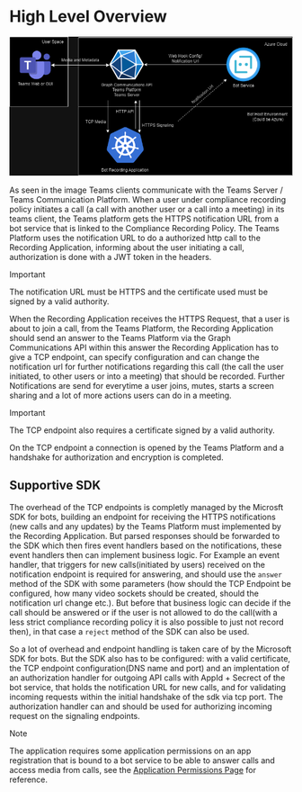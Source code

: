# High Level Overview

![Image 1,](../images/Overview.png)

As seen in the image Teams clients communicate with the Teams Server / Teams Communication Platform. When a user under compliance recording policy initiates a call (a call with another user or a call into a meeting) in its teams client, the Teams platform gets the HTTPS notification URL from a bot service that is linked to the Compliance Recording Policy. The Teams Platform uses the notification URL to do a authorized http call to the Recording Application, informing about the user initiating a call, authorization is done with a JWT token in the headers.

> [!IMPORTANT]
> The notification URL must be HTTPS and the certificate used must be signed by a valid authority.

When the Recording Application receives the HTTPS Request, that a user is about to join a call, from the Teams Platform, the Recording Application should send an answer to the Teams Platform via the Graph Communications API within this answer the Recording Application has to give a TCP endpoint, can specify configuration and can change the notification url for further notifications regarding this call (the call the user initiated, to other users or into a meeting) that should be recorded. Further Notifications are send for everytime a user joins, mutes, starts a screen sharing and a lot of more actions users can do in a meeting.

> [!IMPORTANT]  
> The TCP endpoint also requires a certificate signed by a valid authority.

On the TCP endpoint a connection is opened by the Teams Platform and a handshake for authorization and encryption is completed.

## Supportive SDK

The overhead of the TCP endpoints is completly managed by the Microsft SDK for bots, building an endpoint for receiving the HTTPS notifications (new calls and any updates) by the Teams Platform must implemented by the Recording Application. But parsed responses should be forwarded to the SDK which then fires event handlers based on the notifications, these event handlers then can implement business logic. For Example an event handler, that triggers for new calls(initiated by users) received on the notification endpoint is required for answering, and should use the `answer` method of the SDK with some parameters (how should the TCP Endpoint be configured, how many video sockets should be created, should the notification url change etc.). But before that business logic can decide if the call should be answered or if the user is not allowed to do the call(with a less strict compliance recording policy it is also possible to just not record then), in that case a `reject` method of the SDK can also be used.

So a lot of overhead and endpoint handling is taken care of by the Microsoft SDK for bots. But the SDK also has to be configured: with a valid certificate, the TCP endpoint configuration(DNS name and port) and an implentation of an authorization handler for outgoing API calls with AppId + Secrect of the bot service, that holds the notification URL for new calls, and for validating incoming requests within the initial handshake of the sdk via tcp port. The authorization handler can and should be used for authorizing incoming request on the signaling endpoints.

> [!NOTE]
> The application requires some application permissions on an app registration that is bound to a bot service to be able to answer calls and access media from calls, see the [Application Permissions Page](./application-permission) for reference.
